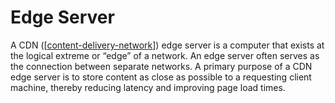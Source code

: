 # Edge Server

A CDN ([[content-delivery-network]]) edge server is a computer that exists at the logical extreme or “edge” of a network. An edge server often serves as the connection between separate networks. A primary purpose of a CDN edge server is to store content as close as possible to a requesting client machine, thereby reducing latency and improving page load times.

[//begin]: # "Autogenerated link references for markdown compatibility"
[content-delivery-network]: content-delivery-network "Content Delivery Network (CDN)"
[//end]: # "Autogenerated link references"
